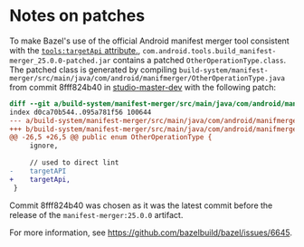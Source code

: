 # Notes on patches

To make Bazel's use of the official Android manifest merger tool consistent with
the [`tools:targetApi`
attribute.](https://developer.android.com/studio/write/tool-attributes#toolstargetapi),
`com.android.tools.build_manifest-merger_25.0.0-patched.jar` contains a patched
`OtherOperationType.class`. The patched class is generated by compiling
`build-system/manifest-merger/src/main/java/com/android/manifmerger/OtherOperationType.java`
from commit 8fff824b40 in
[studio-master-dev](https://android.googlesource.com/platform/tools/base/+/master/build-system/manifest-merger/src/main/java/com/android/manifmerger)
with the following patch:

```diff
diff --git a/build-system/manifest-merger/src/main/java/com/android/manifmerger/OtherOperationType.java b/build-system/manifest-merger/src/main/java/com/android/manifmerger/OtherOperationType.java
index d0ca70b544..095a781f56 100644
--- a/build-system/manifest-merger/src/main/java/com/android/manifmerger/OtherOperationType.java
+++ b/build-system/manifest-merger/src/main/java/com/android/manifmerger/OtherOperationType.java
@@ -26,5 +26,5 @@ public enum OtherOperationType {
     ignore,
 
     // used to direct lint
-    targetAPI
+    targetApi,
 }
```

Commit 8fff824b40 was chosen as it was the latest commit before the release of the `manifest-merger:25.0.0` artifact.

For more information, see <https://github.com/bazelbuild/bazel/issues/6645>.
